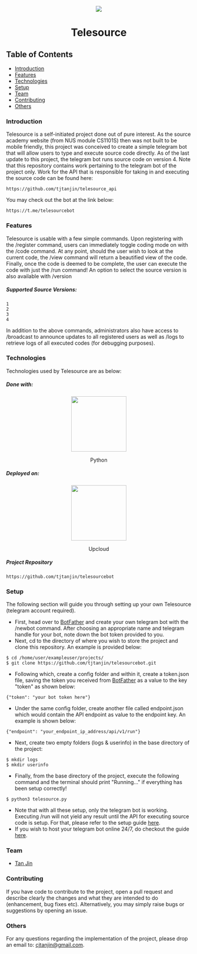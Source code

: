 <p align="center">
  <img src="https://i.imgur.com/yLuFUF5.jpg" />
  <h1 align="center">Telesource</h1>
</p>

## Table of Contents
* [Introduction](#introduction)
* [Features](#features)
* [Technologies](#technologies)
* [Setup](#setup)
* [Team](#team)
* [Contributing](#contributing)
* [Others](#others)

### Introduction
Telesource is a self-initiated project done out of pure interest. As the source academy website (from NUS module CS1101S) then was not built to be mobile friendly, this project was conceived to create a simple telegram bot that will allow users to type and execute source code directly. As of the last update to this project, the telegram bot runs source code on version 4. Note that this repository contains work pertaining to the telegram bot of the project only. Work for the API that is responsible for taking in and executing the source code can be found here:
```
https://github.com/tjtanjin/telesource_api
```
You may check out the bot at the link below:
```
https://t.me/telesourcebot
```

### Features
Telesource is usable with a few simple commands. Upon registering with the /register command, users can immediately toggle coding mode on with the /code command. At any point, should the user wish to look at the current code, the /view command will return a beautified view of the code. Finally, once the code is deemed to be complete, the user can execute the code with just the /run command! An option to select the source version is also available with /version <number>
##### Supported Source Versions:
```
1
2
3
4
```
In addition to the above commands, administrators also have access to /broadcast to announce updates to all registered users as well as /logs to retrieve logs of all executed codes (for debugging purposes).

### Technologies
Technologies used by Telesource are as below:
##### Done with:

<p align="center">
  <img height="150" width="150" src="https://logos-download.com/wp-content/uploads/2016/10/Python_logo_icon.png"/>
</p>
<p align="center">
Python
</p>

##### Deployed on:
<p align="center">
  <img height="150" width="150" src="https://pbs.twimg.com/profile_images/1089877713408557056/aO_IAlp__400x400.jpg" />
</p>
<p align="center">
Upcloud
</p>

##### Project Repository
```
https://github.com/tjtanjin/telesourcebot
```

### Setup
The following section will guide you through setting up your own Telesource (telegram account required).
* First, head over to [BotFather](https://t.me/BotFather) and create your own telegram bot with the /newbot command. After choosing an appropriate name and telegram handle for your bot, note down the bot token provided to you.
* Next, cd to the directory of where you wish to store the project and clone this repository. An example is provided below:
```
$ cd /home/user/exampleuser/projects/
$ git clone https://github.com/tjtanjin/telesourcebot.git
```
* Following which, create a config folder and within it, create a token.json file, saving the token you received from [BotFather](https://t.me/BotFather) as a value to the key "token" as shown below:
```
{"token": "your bot token here"}
```
* Under the same config folder, create another file called endpoint.json which would contain the API endpoint as value to the endpoint key. An example is shown below:
```
{"endpoint": "your_endpoint_ip_address/api/v1/run"}
```
* Next, create two empty folders (logs & userinfo) in the base directory of the project:
```
$ mkdir logs
$ mkdir userinfo
```
* Finally, from the base directory of the project, execute the following command and the terminal should print "Running..." if everything has been setup correctly!
```
$ python3 telesource.py
```
* Note that with all these setup, only the telegram bot is working. Executing /run will not yield any result until the API for executing source code is setup. For that, please refer to the setup guide [here](https://github.com/tjtanjin/telesource_api#setup).
* If you wish to host your telegram bot online 24/7, do checkout the guide [here](https://gist.github.com/tjtanjin/ce560069506e3b6f4d70e570120249ed).

### Team
* [Tan Jin](https://github.com/tjtanjin)

### Contributing
If you have code to contribute to the project, open a pull request and describe clearly the changes and what they are intended to do (enhancement, bug fixes etc). Alternatively, you may simply raise bugs or suggestions by opening an issue.

### Others
For any questions regarding the implementation of the project, please drop an email to: cjtanjin@gmail.com.

